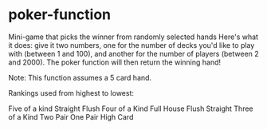 # poker-function

Mini-game that picks the winner from randomly selected hands
Here's what it does: give it two numbers, one for the number of decks you'd like to play with (between 1 and 100), and another
for the number of players (between 2 and 2000). The poker function will then return the winning hand!

Note: This function assumes a 5 card hand.

Rankings used from highest to lowest:

Five of a kind
Straight Flush
Four of a Kind
Full House
Flush
Straight
Three of a Kind
Two Pair
One Pair
High Card
